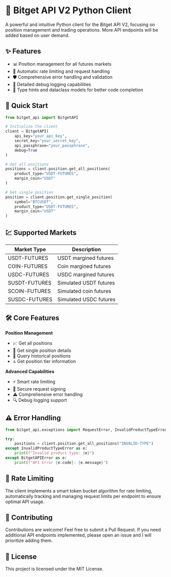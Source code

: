 # 🚀 Bitget API V2 Python Client

A powerful and intuitive Python client for the Bitget API V2, focusing on position management and trading operations. More API endpoints will be added based on user demand.

## ✨ Features

- 📊 Position management for all futures markets
- 🔄 Automatic rate limiting and request handling
- 🛡️ Comprehensive error handling and validation
- 📝 Detailed debug logging capabilities
- 🎯 Type hints and dataclass models for better code completion

## 🔧 Quick Start

```python
from bitget_api import BitgetAPI

# Initialize the client
client = BitgetAPI(
    api_key="your_api_key",
    secret_key="your_secret_key",
    api_passphrase="your_passphrase",
    debug=True
)

# Get all positions
positions = client.position.get_all_positions(
    product_type="USDT-FUTURES",
    margin_coin="USDT"
)

# Get single position
position = client.position.get_single_position(
    symbol="BTCUSDT",
    product_type="USDT-FUTURES",
    margin_coin="USDT"
)
```

## 💹 Supported Markets

| Market Type | Description |
|------------|-------------|
| USDT-FUTURES | USDT margined futures |
| COIN-FUTURES | Coin margined futures |
| USDC-FUTURES | USDC margined futures |
| SUSDT-FUTURES| Simulated USDT futures |
| SCOIN-FUTURES| Simulated coin futures |
| SUSDC-FUTURES| Simulated USDC futures |

## 🛠️ Core Features

**Position Management**
- 📈 Get all positions
- 🎯 Get single position details
- 📜 Query historical positions
- 🔝 Get position tier information

**Advanced Capabilities**
- ⚡ Smart rate limiting
- 🔐 Secure request signing
- ⚠️ Comprehensive error handling
- 🔍 Debug logging support

## ⚠️ Error Handling

```python
from bitget_api.exceptions import RequestError, InvalidProductTypeError, BitgetAPIError

try:
    positions = client.position.get_all_positions("INVALID-TYPE")
except InvalidProductTypeError as e:
    print(f"Invalid product type: {e}")
except BitgetAPIError as e:
    print(f"API Error {e.code}: {e.message}")
```

## 🔄 Rate Limiting

The client implements a smart token bucket algorithm for rate limiting, automatically tracking and managing request limits per endpoint to ensure optimal API usage.

## 🤝 Contributing

Contributions are welcome! Feel free to submit a Pull Request. If you need additional API endpoints implemented, please open an issue and I will prioritize adding them.

## 📄 License

This project is licensed under the MIT License.